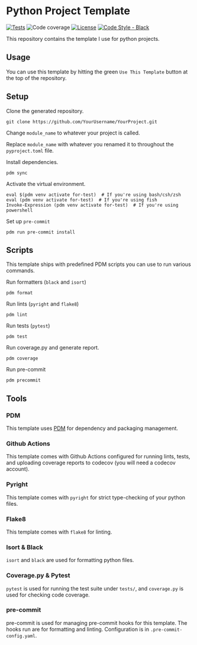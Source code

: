 # Python Project Template

[![Tests](https://github.com/AbooMinister25/python-project-template/actions/workflows/lint-test.yml/badge.svg)](https://github.com/AbooMinister25/python-project-template/actions/workflows/lint-test.yml)
![Code coverage](https://img.shields.io/codecov/c/github/AbooMinister25/python-project-template)
[![License](https://img.shields.io/github/license/AbooMinister25/python-project-template?color=blue)](https://github.com/AbooMinister25/python-project-template/blob/main/LICENSE)
[![Code Style - Black](https://img.shields.io/badge/code%20style-black-000000.svg)](https://github.com/psf/black)

This repository contains the template I use for python projects.

## Usage

You can use this template by hitting the green `Use This Template` button at the top of the repository.

## Setup

Clone the generated repository.

```
git clone https://github.com/YourUsername/YourProject.git
```

Change `module_name` to whatever your project is called.

Replace `module_name` with whatever you renamed it to throughout the `pyproject.toml` file.

Install dependencies.

```
pdm sync
```

Activate the virtual environment.

```
eval $(pdm venv activate for-test)  # If you're using bash/csh/zsh
eval (pdm venv activate for-test)  # If you're using fish
Invoke-Expression (pdm venv activate for-test)  # If you're using powershell
```

Set up `pre-commit`

```
pdm run pre-commit install
```

## Scripts

This template ships with predefined PDM scripts you can use to run various commands.

Run formatters (`black` and `isort`)

```
pdm format
```

Run lints (`pyright` and `flake8`)

```
pdm lint
```

Run tests (`pytest`)

```
pdm test
```

Run coverage.py and generate report.

```
pdm coverage
```

Run pre-commit

```
pdm precommit
```

## Tools

### PDM

This template uses [PDM](https://pdm.fming.dev/latest/) for dependency and packaging management.

### Github Actions

This template comes with Github Actions configured for running lints, tests, and uploading coverage
reports to codecov (you will need a codecov account).

### Pyright

This template comes with `pyright` for strict type-checking of your python files.

### Flake8

This template comes with `flake8` for linting.

### Isort & Black

`isort` and `black` are used for formatting python files.

### Coverage.py & Pytest

`pytest` is used for running the test suite under `tests/`, and `coverage.py` is used for checking code coverage.

### pre-commit

pre-commit is used for managing pre-commit hooks for this template. The hooks run are for formatting
and linting. Configuration is in `.pre-commit-config.yaml`.

